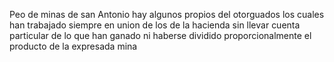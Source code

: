 Peo de minas de san Antonio hay algunos propios del otorguados los cuales han trabajado siempre en union de los de la hacienda sin llevar cuenta particular de lo que han ganado ni haberse dividido proporcionalmente el producto de la expresada mina